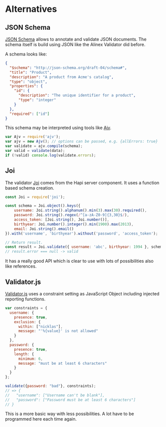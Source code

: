 # Alternatives


## JSON Schema

[JSON Schema](http://json-schema.org/) allows to annotate and validate JSON documents.
The schema itself is build using JSON like the Alinex Validator did before.

A schema looks like:

```json
{
  "$schema": "http://json-schema.org/draft-04/schema#",
  "title": "Product",
  "description": "A product from Acme's catalog",
  "type": "object",
  "properties": {
    "id": {
      "description": "The unique identifier for a product",
      "type": "integer"
    }
  },
  "required": ["id"]
}
```

This schema may be interpreted using tools like [Ajv](https://github.com/epoberezkin/ajv).

```js
var Ajv = require('ajv');
var ajv = new Ajv(); // options can be passed, e.g. {allErrors: true}
var validate = ajv.compile(schema);
var valid = validate(data);
if (!valid) console.log(validate.errors);
```


## Joi

The validator [Joi](https://github.com/hapijs/joi) comes from the Hapi server
component. It uses a function based schema creation.

```js
const Joi = require('joi');

const schema = Joi.object().keys({
    username: Joi.string().alphanum().min(3).max(30).required(),
    password: Joi.string().regex(/^[a-zA-Z0-9]{3,30}$/),
    access_token: [Joi.string(), Joi.number()],
    birthyear: Joi.number().integer().min(1900).max(2013),
    email: Joi.string().email()
}).with('username', 'birthyear').without('password', 'access_token');

// Return result.
const result = Joi.validate({ username: 'abc', birthyear: 1994 }, schema);
// result.error === null -> valid
```

It has a really good API which is clear to use with lots of possibilities also
like references.


## Validator.js

[Validator.js](https://validatejs.org/) uses a constraint setting as JavaScript
Object including injected reporting functions.

```js
var constraints = {
  username: {
    presence: true,
    exclusion: {
      within: ["nicklas"],
      message: "'%{value}' is not allowed"
    }
  },
  password: {
    presence: true,
    length: {
      minimum: 6,
      message: "must be at least 6 characters"
    }
  }
};

validate({password: "bad"}, constraints);
// => {
//   "username": ["Username can't be blank"],
//   "password": ["Password must be at least 6 characters"]
// }
```

This is a more basic way with less possibilities. A lot have to be programmed here
each time again.
